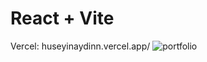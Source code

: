 # React + Vite
Vercel: huseyinaydinn.vercel.app/
![portfolio](https://github.com/huseyinaydinn/Personal-Website/assets/100160834/3ccc5601-be48-40d3-b12a-b2a9397bc3b0)
